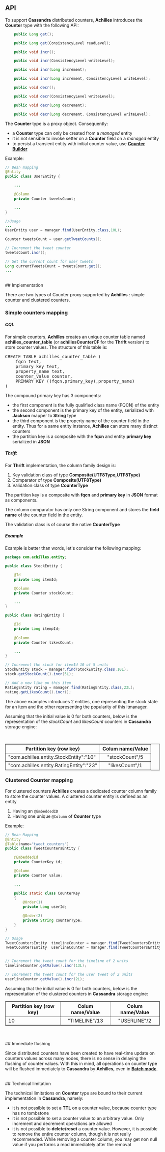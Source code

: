 ## API

To support **Cassandra** distributed counters, **Achilles** introduces the **Counter** type with the following API:

```java
	public Long get();

	public Long get(ConsistencyLevel readLevel);

	public void incr();

	public void incr(ConsistencyLevel writeLevel);

	public void incr(Long increment);

	public void incr(Long increment, ConsistencyLevel writeLevel);

	public void decr();

	public void decr(ConsistencyLevel writeLevel);

	public void decr(Long decrement);

	public void decr(Long decrement, ConsistencyLevel writeLevel);
```

 The **Counter** type is a proxy object. Consequently:

 * a **Counter** type can only be created from a _managed_ entity
 * it is not sensible to invoke setter on a **Counter** field on a _managed_ entity
 * to persist a transient entity with initial counter value, use **[Counter Builder]**  

Example:
```java
// Bean mapping
@Entity
public class UserEntity {

	...

	@Column
	private Counter tweetsCount;

	...
}

//Usage
...
UserEntity user = manager.find(UserEntity.class,10L);

Counter tweetsCount = user.getTweetCounts();

// Increment the tweet counter
tweetsCount.incr();

// Get the current count for user tweets
Long currentTweetsCount = tweetsCount.get();
...
```

<br/>
## Implementation

 There are two types of Counter proxy supported by **Achilles** : simple counter and clustered counters.

### Simple counters mapping

##### CQL
For simple counters, **Achilles** creates an unique counter table named **achilles_counter_table** (or **achillesCounterCF** for the **Thrift** version) to store counter values. The structure of this table is:
<pre>
CREATE TABLE achilles_counter_table (
	fqcn text,
	primary key text,
	property_name text,
	counter_value counter,
	PRIMARY KEY ((fqcn,primary_key),property_name)
)
</pre>

The compound primary key has 3 components:

* the first component is the fully qualified class name (FQCN) of the entity
* the second component is the primary key of the entity, serialized with **Jackson** mapper to **String** type 
* the third component is the property name of the counter field in the entity. Thus for a same entity instance, **Achilles** can store many distinct counters
* the partition key is a composite with the **fqcn** and entity **primary key** serialized in **JSON**


##### Thrift

For **Thrift** implementation, the column family design is:

 1. Key validation class of type **Composite(UTF8Type,UTF8Type)**
 2. Comparator of type **Composite(UTF8Type)** 
 3. Validation class of type **CounterType** 

The partition key is a composite with **fqcn** and **primary key** in **JSON** format as components.

The column comparator has only one String component and stores the **field name** of the counter field in the entity.

The validation class is of course the native **CounterType**

##### Example

Example is better than words, let's consider the following mapping:

```java
package com.achilles.entity;

public class StockEntity {

	@Id
	private Long itemId;

	@Column
	private Counter stockCount;

	...
}

public class RatingEntity {

	@Id
	private Long itempId;
 
	@Column
	private Counter likesCount;

	...
}

// Increment the stock for itemId 10 of 5 units
StockEntity stock = manager.find(StockEntity.class,10L);
stock.getStockCount().incr(5L);

// Add a new like on this item
RatingEntity rating = manager.find(RatingEntity.class,23L);
rating.getLikesCount().incr();

```

 The above examples introduces 2 entities, one representing the stock state for an item and the other representing the popularity of this itmanager.

 Assuming that the initial value is 0 for both counters, below is the representation of the _stockCount_ and _likesCount_ counters in **Cassandra** storage engine:

<br/>
<table border="1">
	<thead>
		<tr>
			<th>Partition key (row key)</th>
			<th>Colum name/Value</th>
		</tr>
	</thead>
	<tbody>
		<tr>
			<td>"com.achilles.entity.StockEntity":"10"</td>
			<td align="center">"stockCount"/5</td>
		</tr>
		<tr>		
			<td>"com.achilles.entity.RatingEntity":"23"</td>
			<td align="center">"likesCount"/1</td>
		</tr>
	</tbody>
</table>
 
### Clustered Counter mapping

 For clustered counters **Achilles** creates a dedicated counter column family to store the counter values.
 A clustered counter entity is defined as an entity

 1. Having an `@EmbeddedID`
 2. Having one unique `@Column` of **Counter** type

Example:

```java
// Bean Mapping
@Entity
@Table(name="tweet_counters")
public class TweetCountersEntity {

	@EmbeddedId
	private CounterKey id;

	@Column
	private Counter value;

	...

	public static class CounterKey
	{
		@Order(1)
		private Long userId;

		@Order(2)
		private String counterType;
	}
}

// Usage
TweetCountersEntity  timelineCounter = manager.find(TweetCountersEntity.class,new CounterKey(10L,"TIMELINE"));
TweetCountersEntity  userlineCounter = manager.find(TweetCountersEntity.class,new CounterKey(10L,"USERLINE"));
 

// Increment the tweet count for the timeline of 2 units
timelineCounter.getValue().incr(13L);

// Increment the tweet count for the user tweet of 2 units
userlineCounter.getValue().incr(2L);

```
 
 Assuming that the initial value is 0 for both counters, below is the representation of the clustered counters in **Cassandra** storage engine:

<table border="1">
	<thead>
		<tr>
			<th>Partition key (row key)</th>
			<th>Colum name/Value</th>
			<th>Colum name/Value</th>
		</tr>
	</thead>
	<tbody>
		<tr>
			<td>10</td>
			<td align="center">"TIMELINE"/13</td>
			<td align="center">"USERLINE"/2</td>
		</tr>
	</tbody>
</table>

<br/>


<br/>
## Immediate flushing

 Since distributed counters have been created to have real-time update on counters values across many nodes, there is no sense in delaying the flushing of counter values. With this in mind, all operations on counter type will be flushed immediately to **Cassandra** by **Achilles**, even in **[Batch mode]**.

<br/>
## Technical limitation

 The technical limitations on **Counter** type are bound to their current implementation in **Cassandra**, namely:

 * it is not possible to set a **[TTL]** on a counter value, because counter type has no tombstone
 * it is not possible to set a counter value to an arbitrary value. Only increment and decrement operations are allowed
 * it is not possible to **delete/reset** a counter value. However, it is possible to remove the entire counter column, though it is not really recommended. While removing a counter column, you may get non null value if you performs a read immediately after the removal

[Batch mode]: https://github.com/doanduyhai/Achilles/wiki/Batch-Mode#batch-mutations
[TTL]: https://github.com/doanduyhai/Achilles/wiki/Quick-Reference#setting-ttl-on-an-entity
[Counter Builder]: https://github.com/doanduyhai/Achilles/wiki/Achilles-Custom-Types#counterbuilder
